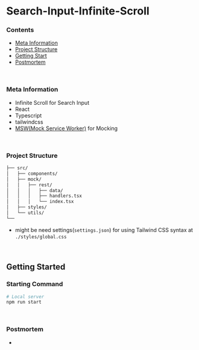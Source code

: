 # **Search-Input-Infinite-Scroll**

### **Contents**

- [Meta Information](#Meta-Information)
- [Project Structure](#Project-structure)
- [Getting Start](#Getting-Start)
- [Postmortem](#Postmortem)

</br>

### **Meta Information**

- Infinite Scroll for Search Input
- React
- Typescript
- tailwindcss
- [MSW(Mock Service Worker)](https://mswjs.io/) for Mocking

</br>

### **Project Structure**

```bash
├── src/
│   ├── components/
│   ├── mock/
│   │   ├── rest/
│   │   │   ├── data/
│   │   │   ├── handlers.tsx
│   │   │   └── index.tsx
│   ├── styles/
│   └── utils/
└──
```

- might be need settings(`settings.json`) for using Tailwind CSS syntax at `./styles/global.css`

</br>

## **Getting Started**

### **Starting Command**

```bash
# Local server
npm run start
```

</br>

### **Postmortem**

-
